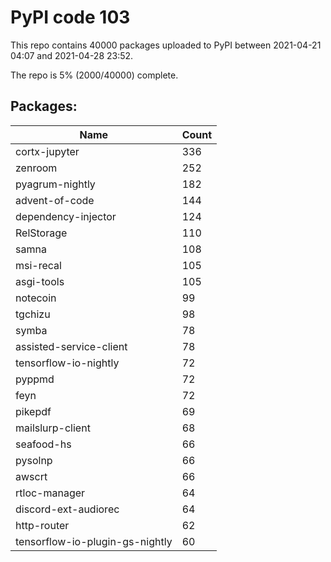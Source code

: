 # PyPI code 103

This repo contains 40000 packages uploaded to PyPI between 
2021-04-21 04:07 and 2021-04-28 23:52.

The repo is 5% (2000/40000) complete.

## Packages:

| Name  | Count |
| ----- | ----- |
| cortx-jupyter | 336 |
| zenroom | 252 |
| pyagrum-nightly | 182 |
| advent-of-code | 144 |
| dependency-injector | 124 |
| RelStorage | 110 |
| samna | 108 |
| msi-recal | 105 |
| asgi-tools | 105 |
| notecoin | 99 |
| tgchizu | 98 |
| symba | 78 |
| assisted-service-client | 78 |
| tensorflow-io-nightly | 72 |
| pyppmd | 72 |
| feyn | 72 |
| pikepdf | 69 |
| mailslurp-client | 68 |
| seafood-hs | 66 |
| pysolnp | 66 |
| awscrt | 66 |
| rtloc-manager | 64 |
| discord-ext-audiorec | 64 |
| http-router | 62 |
| tensorflow-io-plugin-gs-nightly | 60 |


